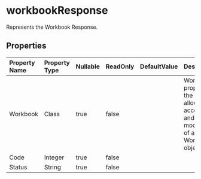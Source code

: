 # **workbookResponse**

Represents the Workbook Response. 

## **Properties**

| Property Name | Property Type | Nullable |  ReadOnly | DefaultValue | Description | 
| :- | :- | :- |:- |  :- | :- |
|Workbook|Class|true|false |  |Workbook property of the class allows access to and modification of a Workbook object.|
|Code|Integer|true|false |  ||
|Status|String|true|false |  ||

